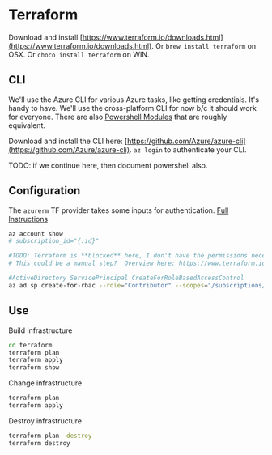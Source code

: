 # Terraform

Download and install [https://www.terraform.io/downloads.html](https://www.terraform.io/downloads.html).
Or `brew install terraform` on OSX.  Or `choco install terraform` on WIN.

## CLI
We'll use the Azure CLI for various Azure tasks, like getting credentials. It's handy to have.  We'll use the cross-platform CLI for now b/c it should work for everyone. There are also [Powershell Modules](https://docs.microsoft.com/en-us/azure/azure-resource-manager/powershell-azure-resource-manager) that are roughly equivalent.

Download and install the CLI here: [https://github.com/Azure/azure-cli](https://github.com/Azure/azure-cli).
`az login` to authenticate your CLI.

TODO: if we continue here, then document powershell also.

## Configuration
The `azurerm` TF provider takes some inputs for authentication.  [Full Instructions](https://www.terraform.io/docs/providers/azurerm/#to-create-using-azure-cli-)

```sh
az account show
# subscription_id="{:id}"

#TODO: Terraform is **blocked** here, I don't have the permissions necessary to create an SP.
# This could be a manual step?  Overview here: https://www.terraform.io/docs/providers/azurerm/#creating-credentials

#ActiveDirectory ServicePrincipal CreateForRoleBasedAccessControl
az ad sp create-for-rbac --role="Contributor" --scopes="/subscriptions/$subscription_id"
```

## Use

Build infrastructure
```sh
cd terraform
terraform plan
terraform apply
terraform show
```

Change infrastructure
```sh
terraform plan
terraform apply
```

Destroy infrastructure
```sh
terraform plan -destroy
terraform destroy
```